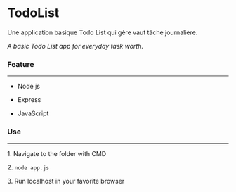 # TodoList

<p>Une application basique Todo List qui gère vaut tâche journalière.</p>
<p><em>A basic Todo List app for everyday task worth.</em></p>

<h3><strong>Feature</strong></h3>
<hr>
<ul><li><p>Node js</p></li>
    <li><p>Express</p></li>
    <li><p>JavaScript</p></li>
</ul>

<h3><strong>Use</strong></h3>
<hr>
<p>1. Navigate to the folder with CMD</p>
<p>2. <code>node app.js</code></p>
<p>3. Run localhost in your favorite browser</p>
 
